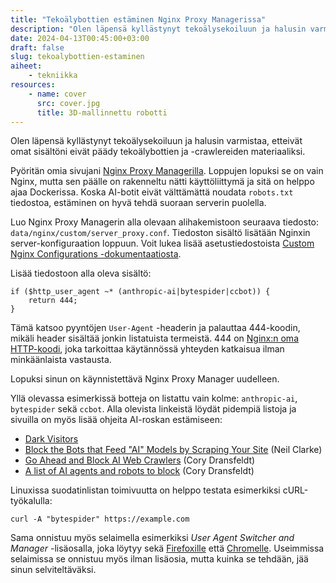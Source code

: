 ```yaml
---
title: "Tekoälybottien estäminen Nginx Proxy Managerissa"
description: "Olen läpensä kyllästynyt tekoälysekoiluun ja halusin varmistaa, etteivät omat sisältöni eivät päädy tekoälybottien ja -crawlereiden materiaaliksi."
date: 2024-04-13T00:45:00+03:00
draft: false
slug: tekoalybottien-estaminen
aiheet:
    - tekniikka
resources:
    - name: cover
      src: cover.jpg
      title: 3D-mallinnettu robotti
---
```

Olen läpensä kyllästynyt tekoälysekoiluun ja halusin varmistaa, etteivät omat sisältöni eivät päädy tekoälybottien ja -crawlereiden materiaaliksi.

<!--more-->

Pyöritän omia sivujani [Nginx Proxy Managerilla](https://nginxproxymanager.com/). Loppujen lopuksi se on vain Nginx, mutta sen päälle on rakenneltu nätti käyttöliittymä ja sitä on helppo ajaa Dockerissa. Koska AI-botit eivät välttämättä noudata `robots.txt` tiedostoa, estäminen on hyvä tehdä suoraan serverin puolella.

Luo Nginx Proxy Managerin alla olevaan alihakemistoon seuraava tiedosto: `data/nginx/custom/server_proxy.conf`. Tiedoston sisältö lisätään Nginxin server-konfiguraation loppuun. Voit lukea lisää asetustiedostoista [Custom Nginx Configurations -dokumentaatiosta](https://nginxproxymanager.com/advanced-config/#custom-nginx-configurations).

Lisää tiedostoon alla oleva sisältö:
```
if ($http_user_agent ~* (anthropic-ai|bytespider|ccbot)) {
    return 444;
}
```

Tämä katsoo pyyntöjen `User-Agent` -headerin ja palauttaa 444-koodin, mikäli header sisältää jonkin listatuista termeistä. 444 on [Nginx:n oma HTTP-koodi](https://http.dev/444), joka tarkoittaa käytännössä yhteyden katkaisua ilman minkäänlaista vastausta.

Lopuksi sinun on käynnistettävä Nginx Proxy Manager uudelleen.

Yllä olevassa esimerkissä botteja on listattu vain kolme: `anthropic-ai`, `bytespider` sekä `ccbot`. Alla olevista linkeistä löydät pidempiä listoja ja sivuilla on myös lisää ohjeita AI-roskan estämiseen:
- [Dark Visitors](https://darkvisitors.com/)
- [Block the Bots that Feed "AI" Models by Scraping Your Site](https://neil-clarke.com/block-the-bots-that-feed-ai-models-by-scraping-your-website/) (Neil Clarke)
- [Go Ahead and Block AI Web Crawlers](https://coryd.dev/posts/2024/go-ahead-and-block-ai-web-crawlers/) (Cory Dransfeldt)
- [A list of AI agents and robots to block](https://github.com/ai-robots-txt/ai.robots.txt) (Cory Dransfeldt)

Linuxissa suodatinlistan toimivuutta on helppo testata esimerkiksi cURL-työkalulla:
```
curl -A "bytespider" https://example.com
```

Sama onnistuu myös selaimella esimerkiksi *User Agent Switcher and Manager* -lisäosalla, joka löytyy sekä [Firefoxille](https://addons.mozilla.org/en-US/firefox/addon/user-agent-string-switcher/) että [Chromelle](https://chromewebstore.google.com/detail/user-agent-switcher-and-m/bhchdcejhohfmigjafbampogmaanbfkg). Useimmissa selaimissa se onnistuu myös ilman lisäosia, mutta kuinka se tehdään, jää sinun selviteltäväksi.
